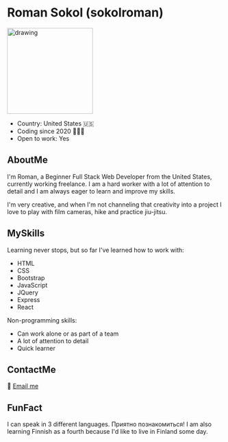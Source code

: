 
# Roman Sokol (sokolroman)

<img src="https://user-images.githubusercontent.com/72160963/207974447-8ca564fc-1c94-4b43-a875-e0932c3832c7.gif" alt="drawing" width="200" align="center"/>

- Country: United States 🇺🇸 
- Coding since 2020 🧑🏻‍💻
- Open to work: Yes


## AboutMe
I'm Roman, a Beginner Full Stack Web Developer from the United States, currently working freelance. I am a hard worker with a lot of attention to detail and I am always eager to learn and improve my skills.

I'm very creative, and when I'm not channeling that creativity into a project I love to play with film cameras, hike and practice jiu-jitsu.


## MySkills
Learning never stops, but so far I've learned how to work with:

- HTML
- CSS
- Bootstrap
- JavaScript
- JQuery
- Express
- React

Non-programming skills:

- Can work alone or as part of a team
- A lot of attention to detail
- Quick learner

## ContactMe
📧 [Email me](mailto:hello@sokoworld.com)

## FunFact
I can speak in 3 different languages. 
Приятно познакомиться!
I am also learning Finnish as a fourth because I'd like to live in Finland some day. 


